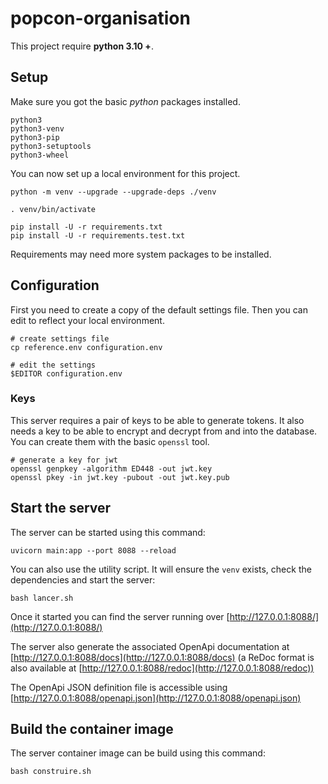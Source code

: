 # popcon-organisation

This project require __python 3.10 +__.


## Setup

Make sure you got the basic _python_ packages installed.

```shell
python3
python3-venv
python3-pip
python3-setuptools
python3-wheel
```

You can now set up a local environment for this project. 

```shell
python -m venv --upgrade --upgrade-deps ./venv

. venv/bin/activate

pip install -U -r requirements.txt
pip install -U -r requirements.test.txt
```

Requirements may need more system packages to be installed.


## Configuration

First you need to create a copy of the default settings file.
Then you can edit to reflect your local environment.

```shell
# create settings file
cp reference.env configuration.env

# edit the settings
$EDITOR configuration.env
```

### Keys

This server requires a pair of keys to be able to generate tokens.
It also needs a key to be able to encrypt and decrypt from and into the database.
You can create them with the basic `openssl` tool.

```shell
# generate a key for jwt
openssl genpkey -algorithm ED448 -out jwt.key
openssl pkey -in jwt.key -pubout -out jwt.key.pub
```


## Start the server

The server can be started using this command:
```shell
uvicorn main:app --port 8088 --reload
```

You can also use the utility script.
It will ensure the `venv` exists, check the dependencies and start the server:
```shell
bash lancer.sh
```

Once it started you can find the server running over [http://127.0.0.1:8088/](http://127.0.0.1:8088/)

The server also generate the associated OpenApi documentation at [http://127.0.0.1:8088/docs](http://127.0.0.1:8088/docs)
(a ReDoc format is also available at [http://127.0.0.1:8088/redoc](http://127.0.0.1:8088/redoc))

The OpenApi JSON definition file is accessible using [http://127.0.0.1:8088/openapi.json](http://127.0.0.1:8088/openapi.json)


## Build the container image

The server container image can be build using this command:
```shell
bash construire.sh
```
